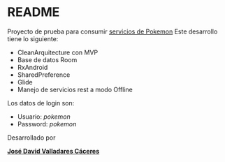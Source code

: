 # README #

Proyecto de prueba para consumir [servicios de Pokemon](https://pokeapi.co/)
Este desarrollo tiene lo siguiente:
  * CleanArquitecture con MVP
  * Base de datos Room
  * RxAndroid
  * SharedPreference
  * Glide
  * Manejo de servicios rest a modo Offline

Los datos de login son:

* Usuario: *pokemon*
* Password: *pokemon*

Desarrollado por

**[José David Valladares Cáceres](mailto:jose.valladares@mail.udp.cl)**
